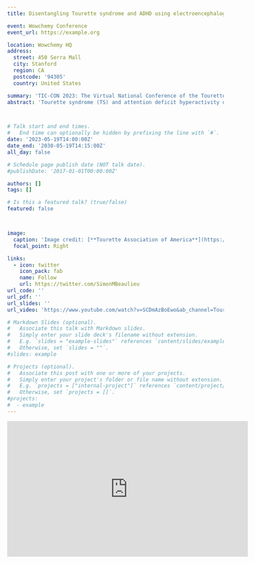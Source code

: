 ```yaml
---
title: Disentangling Tourette syndrome and ADHD using electroencephalography and functional connectivity

event: Wowchemy Conference
event_url: https://example.org

location: Wowchemy HQ
address:
  street: 450 Serra Mall
  city: Stanford
  region: CA
  postcode: '94305'
  country: United States

summary: 'TIC-CON 2023: The Virtual National Conference of the Tourette Association of America'
abstract: 'Tourette syndrome (TS) and attention deficit hyperactivity disorder (ADHD) frequently co-occur. However, it remains unclear how the neurobiological underpinnings of TS and ADHD may be similar or different. By assessing functional connectivity in 137 children with either TS, ADHD, TS+ADHD, or who are typically developing controls, we wish to better understand the co-occurrence of TS and ADHD and its neurobiological underpinnings. This study will also assess how patterns of functional connectivity are associated with different measures of emotional and behavioral functioning, as well as with the severity of inattentive and hyperactive symptoms.'



# Talk start and end times.
#   End time can optionally be hidden by prefixing the line with `#`.
date: '2023-05-19T14:00:00Z'
date_end: '2030-05-19T14:15:00Z'
all_day: false

# Schedule page publish date (NOT talk date).
#publishDate: '2017-01-01T00:00:00Z'

authors: []
tags: []

# Is this a featured talk? (true/false)
featured: false



image:
  caption: 'Image credit: [**Tourette Association of America**](https://touretteconference.org/)'
  focal_point: Right

links:
  - icon: twitter
    icon_pack: fab
    name: Follow
    url: https://twitter.com/SimonMBeaulieu
url_code: ''
url_pdf: ''
url_slides: ''
url_video: 'https://www.youtube.com/watch?v=SCDmAzBoEwo&ab_channel=TouretteAssociationofAmerica'

# Markdown Slides (optional).
#   Associate this talk with Markdown slides.
#   Simply enter your slide deck's filename without extension.
#   E.g. `slides = "example-slides"` references `content/slides/example-slides.md`.
#   Otherwise, set `slides = ""`.
#slides: example

# Projects (optional).
#   Associate this post with one or more of your projects.
#   Simply enter your project's folder or file name without extension.
#   E.g. `projects = ["internal-project"]` references `content/project/deep-learning/index.md`.
#   Otherwise, set `projects = []`.
#projects:
#  - example
---
```


<iframe width="560" height="315" src="https://www.youtube.com/embed/SCDmAzBoEwo?si=9VWB47UrSsDDc53I" title="YouTube video player" frameborder="0" allow="accelerometer; autoplay; clipboard-write; encrypted-media; gyroscope; picture-in-picture; web-share" allowfullscreen></iframe>